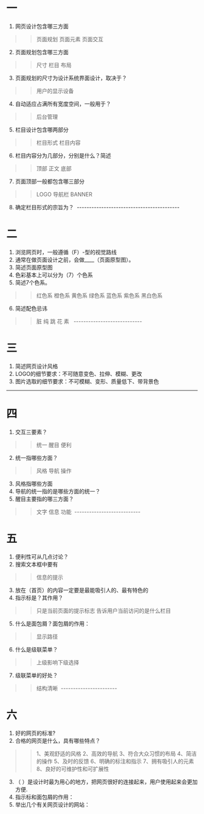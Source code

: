 # 一
1. 网页设计包含哪三方面
>>页面规划 页面元素 页面交互
2. 页面规划包含哪三方面
>>尺寸 栏目 布局
3. 页面规划的尺寸为设计系统界面设计，取决于？
>>用户的显示设备
4. 自动适应占满所有宽度空间，一般用于？
>>后台管理
5. 栏目设计包含哪两部分
>>栏目形式 栏目内容
6. 栏目内容分为几部分，分别是什么？简述
>>顶部 正文 底部
7. 页面顶部一般都包含哪三部分
>>LOGO 导航栏 BANNER
8. 确定栏目形式的宗旨为？
 ------------------------------------------
# 二
1. 浏览网页时，一般遵循（F）-型的视觉路线
2. 通常在做页面设计之前，会做____（页面原型图）。
3. 简述页面原型图
4. 色彩基本上可以分为（7）个色系
5. 简述7个色系。
>>红色系 橙色系 黄色系 绿色系 蓝色系 紫色系 黑白色系
6. 简述配色忌讳
>>脏 纯 跳 花 素
  ----------------------------
# 三 
1. 简述网页设计风格
2. LOGO的细节要求：不可随意变色、拉伸、模糊、更改
3. 图片选取的细节要求：不可模糊、变形、质量低下、带背景色
-------------------------------
# 四
1. 交互三要素？
>>统一 醒目 便利
2. 统一指哪些方面？
>>风格 导航 操作
3. 风格指哪些方面
4. 导航的统一指的是哪些方面的统一？
5. 醒目主要指的哪三方面？
>>文字 信息 功能
 ---------------------------
# 五
1. 便利性可从几点讨论？
2. 搜索文本框中要有
>>信息的提示
3. 放在（首页）的内容一定要是最能吸引人的、最有特色的
4. 指示标是？其作用？
>>只是当前页面的提示标志 告诉用户当前访问的是什么栏目
5. 什么是面包屑？面包屑的作用：
>>显示路径
6. 什么是级联菜单？
>>上级影响下级选择
7. 级联菜单的好处？
>>结构清晰
 -----------------------
# 六
1. 好的网页的标准?
2. 合格的网页是什么，具有哪些特点？
>>1、美观舒适的风格
>>2、高效的导航
>>3、符合大众习惯的布局
>>4、简洁的操作
>>5、及时的反馈
>>6、明确的标注和指示
>>7、拥有吸引人的元素
>>8、良好的可维护性和可扩展性
3. （ ）是设计时最为用心的地方，把网页很好的连接起来，用户使用起来会更加方便.
4. 指示标和面包屑的作用：
5. 举出几个有关网页设计的网站：

